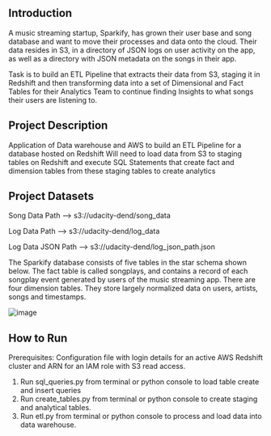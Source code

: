## <b>Introduction</b>

A music streaming startup, Sparkify, has grown their user base and song database and want to move their processes and data onto the cloud. Their data resides in S3, in a directory of JSON logs on user activity on the app, as well as a directory with JSON metadata on the songs in their app.

Task is to build an ETL Pipeline that extracts their data from S3, staging it in Redshift and then transforming data into a set of Dimensional and Fact Tables for their Analytics Team to continue finding Insights to what songs their users are listening to.

## <b>Project Description</b>

Application of Data warehouse and AWS to build an ETL Pipeline for a database hosted on Redshift Will need to load data from S3 to staging tables on Redshift and execute SQL Statements that create fact and dimension tables from these staging tables to create analytics

## <b>Project Datasets</b>

Song Data Path     -->     s3://udacity-dend/song_data

Log Data Path      -->     s3://udacity-dend/log_data

Log Data JSON Path -->     s3://udacity-dend/log_json_path.json

The Sparkify database consists of five tables in the star schema shown below. The fact table is called songplays, and contains a record of each songplay event generated by users of the music streaming app. There are four dimension tables. They store largely normalized data on users, artists, songs and timestamps.

![image](https://user-images.githubusercontent.com/34394130/114559522-1ce36e00-9c6c-11eb-80a2-56707efb1b9f.png)


## How to Run
Prerequisites: Configuration file with login details for an active AWS Redshift cluster and ARN for an IAM role with S3 read access.

1. Run sql_queries.py from terminal or python console to load table create and insert queries
2. Run create_tables.py from terminal or python console to create staging and analytical tables.
3. Run etl.py from terminal or python console to process and load data into data warehouse.
